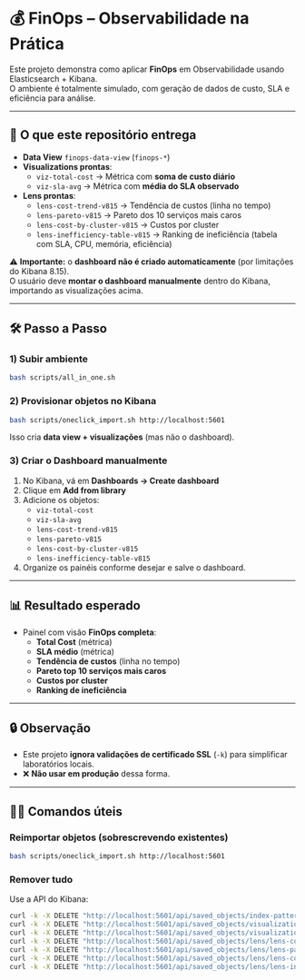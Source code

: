 # 💰 FinOps – Observabilidade na Prática

Este projeto demonstra como aplicar **FinOps** em Observabilidade usando Elasticsearch + Kibana.  
O ambiente é totalmente simulado, com geração de dados de custo, SLA e eficiência para análise.

---

## 🚀 O que este repositório entrega

- **Data View** `finops-data-view` (`finops-*`)
- **Visualizations prontas**:
  - `viz-total-cost` → Métrica com **soma de custo diário**
  - `viz-sla-avg` → Métrica com **média do SLA observado**
- **Lens prontas**:
  - `lens-cost-trend-v815` → Tendência de custos (linha no tempo)
  - `lens-pareto-v815` → Pareto dos 10 serviços mais caros
  - `lens-cost-by-cluster-v815` → Custos por cluster
  - `lens-inefficiency-table-v815` → Ranking de ineficiência (tabela com SLA, CPU, memória, eficiência)

⚠️ **Importante:** o **dashboard não é criado automaticamente** (por limitações do Kibana 8.15).  
O usuário deve **montar o dashboard manualmente** dentro do Kibana, importando as visualizações acima.

---

## 🛠️ Passo a Passo

### 1) Subir ambiente
```bash
bash scripts/all_in_one.sh
```

### 2) Provisionar objetos no Kibana
```bash
bash scripts/oneclick_import.sh http://localhost:5601
```

Isso cria **data view + visualizações** (mas não o dashboard).

### 3) Criar o Dashboard manualmente
1. No Kibana, vá em **Dashboards → Create dashboard**  
2. Clique em **Add from library**  
3. Adicione os objetos:
   - `viz-total-cost`
   - `viz-sla-avg`
   - `lens-cost-trend-v815`
   - `lens-pareto-v815`
   - `lens-cost-by-cluster-v815`
   - `lens-inefficiency-table-v815`
4. Organize os painéis conforme desejar e salve o dashboard.

---

## 📊 Resultado esperado

- Painel com visão **FinOps completa**:
  - **Total Cost** (métrica)  
  - **SLA médio** (métrica)  
  - **Tendência de custos** (linha no tempo)  
  - **Pareto top 10 serviços mais caros**  
  - **Custos por cluster**  
  - **Ranking de ineficiência**  

---

## 🔒 Observação

- Este projeto **ignora validações de certificado SSL** (`-k`) para simplificar laboratórios locais.  
- ❌ **Não usar em produção** dessa forma.

---

## 👨‍💻 Comandos úteis

### Reimportar objetos (sobrescrevendo existentes)
```bash
bash scripts/oneclick_import.sh http://localhost:5601
```

### Remover tudo
Use a API do Kibana:
```bash
curl -k -X DELETE "http://localhost:5601/api/saved_objects/index-pattern/finops-data-view" -H "kbn-xsrf: true"
curl -k -X DELETE "http://localhost:5601/api/saved_objects/visualization/viz-total-cost" -H "kbn-xsrf: true"
curl -k -X DELETE "http://localhost:5601/api/saved_objects/visualization/viz-sla-avg" -H "kbn-xsrf: true"
curl -k -X DELETE "http://localhost:5601/api/saved_objects/lens/lens-cost-trend-v815" -H "kbn-xsrf: true"
curl -k -X DELETE "http://localhost:5601/api/saved_objects/lens/lens-pareto-v815" -H "kbn-xsrf: true"
curl -k -X DELETE "http://localhost:5601/api/saved_objects/lens/lens-cost-by-cluster-v815" -H "kbn-xsrf: true"
curl -k -X DELETE "http://localhost:5601/api/saved_objects/lens/lens-inefficiency-table-v815" -H "kbn-xsrf: true"
```
